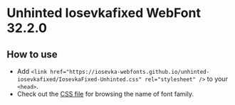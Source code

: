 # Unhinted Iosevkafixed WebFont 32.2.0

## How to use

- Add `<link href="https://iosevka-webfonts.github.io/unhinted-iosevkafixed/IosevkaFixed-Unhinted.css" rel="stylesheet" />` to your `<head>`.
- Check out the [CSS file](./IosevkaFixed-Unhinted.css) for browsing the name of font family.
